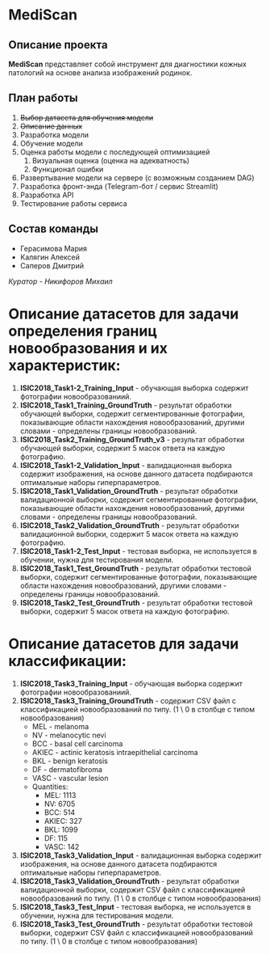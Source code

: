 # MediScan

## Описание проекта
**MediScan** представляет собой инструмент для диагностики кожных патологий на основе анализа изображений родинок.

## План работы
1. ~~Выбор датасета для обучения модели~~
2. ~~Описание данных~~
3. Разработка модели 
4. Обучение модели 
5. Оценка работы модели с последующей оптимизацией 
    1. Визуальная оценка (оценка на адекватность) 
    2. Функционал ошибки 
6. Развертывание модели на сервере (с возможным созданием DAG) 
7. Разработка фронт-энда (Telegram-бот / сервис Streamlit) 
8. Разработка API 
9. Тестирование работы сервиса

## Состав команды
- Герасимова Мария
- Калягин Алексей
- Саперов Дмитрий

*Куратор - Никифоров Михаил*

# Описание датасетов для задачи определения границ новообразования и их характеристик:
1. **ISIC2018_Task1-2_Training_Input** - обучающая выборка содержит фотографии новообразованиий.
2. **ISIC2018_Task1_Training_GroundTruth** - результат обработки обучающей выборки, содержит сегментированные фотографии, показывающие области нахождения новообразований, другими словами - определены границы новообразований.
3. **ISIC2018_Task2_Training_GroundTruth_v3** - результат обработки обучающей выборки, содержит 5 масок ответа на каждую фотографию.
4. **ISIC2018_Task1-2_Validation_Input** - валидационная выборка содержит изображения, на основе данного датасета подбираются оптимальные наборы гиперпараметров.
5. **ISIC2018_Task1_Validation_GroundTruth** - результат обработки валидационной выборки, содержит сегментированные фотографии, показывающие области нахождения новообразований, другими словами - определены границы новообразований.
6. **ISIC2018_Task2_Validation_GroundTruth** - результат обработки валидационной выборки, содержит 5 масок ответа на каждую фотографию.
7. **ISIC2018_Task1-2_Test_Input** - тестовая выборка, не используется в обучении, нужна для тестирования модели.
8. **ISIC2018_Task1_Test_GroundTruth** - результат обработки тестовой выборки, содержит сегментированные фотографии, показывающие области нахождения новообразований, другими словами - определены границы новообразований.
9. **ISIC2018_Task2_Test_GroundTruth** - результат обработки тестовой выборки, содержит 5 масок ответа на каждую фотографию.

# Описание датасетов для задачи классификации:
1. **ISIC2018_Task3_Training_Input** - обучающая выборка содержит фотографии новообразованиий.
2. **ISIC2018_Task3_Training_GroundTruth** - содержит CSV файл с классификацией новообразований по типу. (1 \ 0 в столбце с типом новообразования)
   * MEL - melanoma
   * NV - melanocytic nevi
   * BCC - basal cell carcinoma
   * AKIEC - actinic keratosis intraepithelial carcinoma
   * BKL - benign keratosis
   * DF - dermatofibroma
   * VASC - vascular lesion
   * Quantities:
     - MEL: 1113	
     - NV: 6705	
     - BCC: 514	
     - AKIEC: 327	
     - BKL: 1099	
     - DF: 115	
     - VASC: 142
3. **ISIC2018_Task3_Validation_Input** - валидационная выборка содержит изображения, на основе данного датасета подбираются оптимальные наборы гиперпараметров.
4. **ISIC2018_Task3_Validation_GroundTruth** - результат обработки валидационной выборки, содержит CSV файл с классификацией новообразований по типу. (1 \ 0 в столбце с типом новообразования)
5. **ISIC2018_Task3_Test_Input** - тестовая выборка, не используется в обучении, нужна для тестирования модели.
6. **ISIC2018_Task3_Test_GroundTruth** - результат обработки тестовой выборки, содержит CSV файл с классификацией новообразований по типу. (1 \ 0 в столбце с типом новообразования)